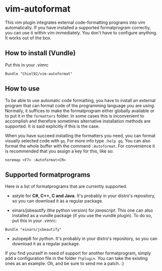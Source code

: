 vim-autoformat
==============
This vim plugin integrates external code-formatting programs into vim automatically.
If you have installed a supported formatprogram correctly, you can use it within vim immediately.
You don't have to configure anything.
It works out of the box.


How to install (Vundle)
-----------------------
Put this in your .vimrc

```vim
Bundle "Chiel92/vim-autoformat"
```

How to use
----------
To be able to use automatic code formatting, you have to install an external program that can format code of the programming language you are using.
Normally, it suffices to make the formatprogram either globally available or to put it in the ```formatters``` folder.
In some cases this is inconvenient to accomplish and therefore sometimes alternative installation methods are supported.
It is said explicitly if this is the case.

When you have succeed installing the formatters you need, you can format visually selected code with ```gq```.
For more info type ```:help gq```.
You can also format the whole buffer with the command ```:Autoformat```.
For convenience it is recommended that you assign a key for this, like so:
```vim
noremap <F7> :Autoformat<CR>
```


Supported formatprograms
------------------------
Here is a list of formatprograms that are currently supported.
* astyle for __C#, C++, C and Java__.
It's probably in your distro's repository, so you can download it as a regular package.

* einars/jsbeautify (the python version) for _javascript_.
This one can also installed as a vundle package (if you use the vundle plugin).
To do so, put this in your .vimrc:

```vim
Bundle "einars/jsbeautify"
```

* autopep8 for _python_.
It's probably in your distro's repository, so you can download it as a regular package.

If you find yourself in need of support for another formatprogram, simply add a configuration file in the folder ```ftplugin```.
You can take the existing ones as an example.
Oh, and be sure to send me a patch. :)
